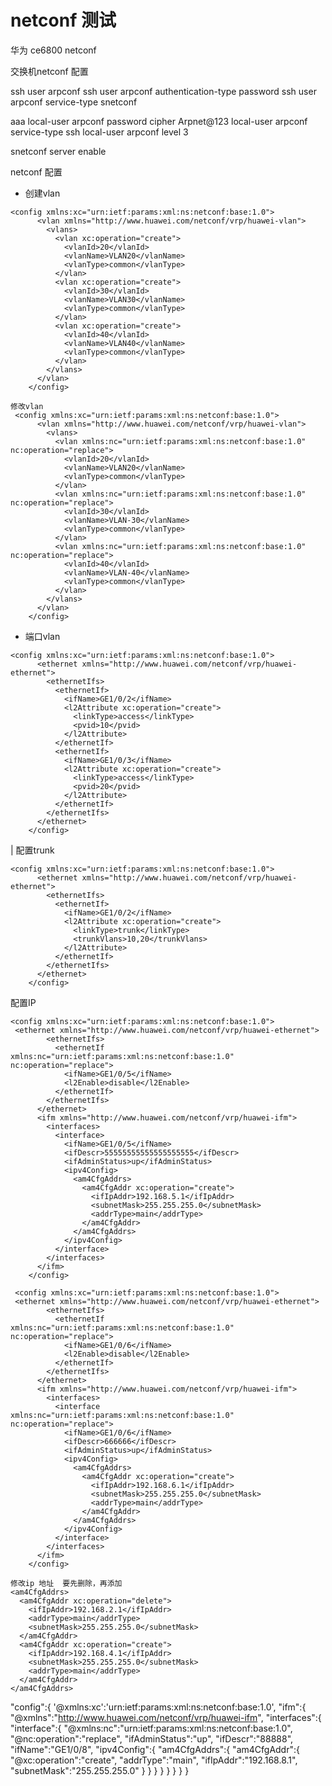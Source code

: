 # netconf 测试

华为 ce6800 netconf

交换机netconf 配置

ssh user arpconf
ssh user arpconf authentication-type password
ssh user arpconf service-type snetconf

aaa
  local-user arpconf password cipher Arpnet@123
  local-user arpconf service-type ssh
  local-user arpconf level 3

snetconf server enable



netconf 配置 
- 创建vlan
```
<config xmlns:xc="urn:ietf:params:xml:ns:netconf:base:1.0">
      <vlan xmlns="http://www.huawei.com/netconf/vrp/huawei-vlan">
        <vlans>
          <vlan xc:operation="create">
            <vlanId>20</vlanId>
            <vlanName>VLAN20</vlanName>
            <vlanType>common</vlanType>
          </vlan>
          <vlan xc:operation="create">
            <vlanId>30</vlanId>
            <vlanName>VLAN30</vlanName>
            <vlanType>common</vlanType>
          </vlan>
          <vlan xc:operation="create">
            <vlanId>40</vlanId>
            <vlanName>VLAN40</vlanName>
            <vlanType>common</vlanType>
          </vlan>
        </vlans>
      </vlan>
    </config>

修改vlan
 <config xmlns:xc="urn:ietf:params:xml:ns:netconf:base:1.0">
      <vlan xmlns="http://www.huawei.com/netconf/vrp/huawei-vlan">
        <vlans>
          <vlan xmlns:nc="urn:ietf:params:xml:ns:netconf:base:1.0" nc:operation="replace">
            <vlanId>20</vlanId>
            <vlanName>VLAN20</vlanName>
            <vlanType>common</vlanType>
          </vlan>
          <vlan xmlns:nc="urn:ietf:params:xml:ns:netconf:base:1.0" nc:operation="replace">
            <vlanId>30</vlanId>
            <vlanName>VLAN-30</vlanName>
            <vlanType>common</vlanType>
          </vlan>
          <vlan xmlns:nc="urn:ietf:params:xml:ns:netconf:base:1.0" nc:operation="replace">
            <vlanId>40</vlanId>
            <vlanName>VLAN-40</vlanName>
            <vlanType>common</vlanType>
          </vlan>
        </vlans>
      </vlan>
    </config>
```

- 端口vlan 
```
<config xmlns:xc="urn:ietf:params:xml:ns:netconf:base:1.0">
      <ethernet xmlns="http://www.huawei.com/netconf/vrp/huawei-ethernet">
        <ethernetIfs>
          <ethernetIf>
            <ifName>GE1/0/2</ifName>
            <l2Attribute xc:operation="create">
              <linkType>access</linkType>
              <pvid>10</pvid>
            </l2Attribute>
          </ethernetIf>
          <ethernetIf>
            <ifName>GE1/0/3</ifName>
            <l2Attribute xc:operation="create">
              <linkType>access</linkType>
              <pvid>20</pvid>
            </l2Attribute>
          </ethernetIf>
        </ethernetIfs>
      </ethernet>
    </config>
```
| 配置trunk
```
<config xmlns:xc="urn:ietf:params:xml:ns:netconf:base:1.0">
      <ethernet xmlns="http://www.huawei.com/netconf/vrp/huawei-ethernet">
        <ethernetIfs>
          <ethernetIf>
            <ifName>GE1/0/2</ifName>
            <l2Attribute xc:operation="create">
              <linkType>trunk</linkType>
              <trunkVlans>10,20</trunkVlans>
            </l2Attribute>
          </ethernetIf>
        </ethernetIfs>
      </ethernet>
    </config>
```

配置IP
```
<config xmlns:xc="urn:ietf:params:xml:ns:netconf:base:1.0">
 <ethernet xmlns="http://www.huawei.com/netconf/vrp/huawei-ethernet">
        <ethernetIfs>
          <ethernetIf xmlns:nc="urn:ietf:params:xml:ns:netconf:base:1.0" nc:operation="replace">
            <ifName>GE1/0/5</ifName>
            <l2Enable>disable</l2Enable>
          </ethernetIf>
        </ethernetIfs>
      </ethernet>
      <ifm xmlns="http://www.huawei.com/netconf/vrp/huawei-ifm">
        <interfaces>
          <interface>
            <ifName>GE1/0/5</ifName>
            <ifDescr>55555555555555555555</ifDescr>
            <ifAdminStatus>up</ifAdminStatus>
            <ipv4Config>
              <am4CfgAddrs>
                <am4CfgAddr xc:operation="create">
                  <ifIpAddr>192.168.5.1</ifIpAddr>
                  <subnetMask>255.255.255.0</subnetMask>
                  <addrType>main</addrType>
                </am4CfgAddr>
              </am4CfgAddrs>
            </ipv4Config>
          </interface>
        </interfaces>
      </ifm>
    </config>

 <config xmlns:xc="urn:ietf:params:xml:ns:netconf:base:1.0">
 <ethernet xmlns="http://www.huawei.com/netconf/vrp/huawei-ethernet">
        <ethernetIfs>
          <ethernetIf xmlns:nc="urn:ietf:params:xml:ns:netconf:base:1.0" nc:operation="replace">
            <ifName>GE1/0/6</ifName>
            <l2Enable>disable</l2Enable>
          </ethernetIf>
        </ethernetIfs>
      </ethernet>
      <ifm xmlns="http://www.huawei.com/netconf/vrp/huawei-ifm">
        <interfaces>
          <interface xmlns:nc="urn:ietf:params:xml:ns:netconf:base:1.0" nc:operation="replace">
            <ifName>GE1/0/6</ifName>
            <ifDescr>666666</ifDescr>
            <ifAdminStatus>up</ifAdminStatus>
            <ipv4Config>
              <am4CfgAddrs>
                <am4CfgAddr xc:operation="create">
                  <ifIpAddr>192.168.6.1</ifIpAddr>
                  <subnetMask>255.255.255.0</subnetMask>
                  <addrType>main</addrType>
                </am4CfgAddr>
              </am4CfgAddrs>
            </ipv4Config>
          </interface>
        </interfaces>
      </ifm>
    </config>

修改ip 地址  要先删除，再添加
<am4CfgAddrs>
  <am4CfgAddr xc:operation="delete">
    <ifIpAddr>192.168.2.1</ifIpAddr>
    <addrType>main</addrType>
    <subnetMask>255.255.255.0</subnetMask>
  </am4CfgAddr>
  <am4CfgAddr xc:operation="create">
    <ifIpAddr>192.168.4.1</ifIpAddr>
    <subnetMask>255.255.255.0</subnetMask>
    <addrType>main</addrType>
  </am4CfgAddr>
</am4CfgAddrs>
```
"config":{
        '@xmlns:xc':'urn:ietf:params:xml:ns:netconf:base:1.0',
        "ifm":{
            "@xmlns":"http://www.huawei.com/netconf/vrp/huawei-ifm",
            "interfaces":{
                "interface":{
                    "@xmlns:nc":"urn:ietf:params:xml:ns:netconf:base:1.0",
                    "@nc:operation":"replace",
                    "ifAdminStatus":"up",
                    "ifDescr":"88888",
                    "ifName":"GE1/0/8",
                    "ipv4Config":{
                        "am4CfgAddrs":{
                            "am4CfgAddr":{
                                "@xc:operation":"create",
                                "addrType":"main",
                                "ifIpAddr":"192.168.8.1",
                                "subnetMask":"255.255.255.0"
                            }
                        }
                    }
                }
            }
        }
    }
}

